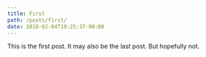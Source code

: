```yaml
---
title: First
path: /posts/first/
date: 2018-02-04T19:25:37-00:00
---
```


This is the first post. It may also be the last post. But hopefully not.
